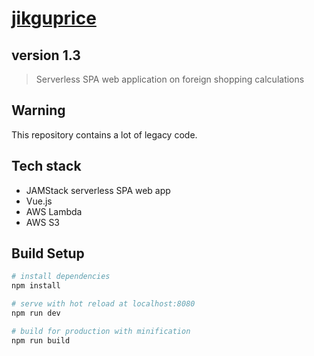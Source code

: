 # [jikguprice](https://jikguprice.com)

## version 1.3

> Serverless SPA web application on foreign shopping calculations

## Warning

This repository contains a lot of legacy code.

## Tech stack

- JAMStack serverless SPA web app
- Vue.js
- AWS Lambda
- AWS S3

## Build Setup

``` bash
# install dependencies
npm install

# serve with hot reload at localhost:8080
npm run dev

# build for production with minification
npm run build
```
